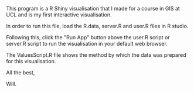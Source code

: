 This program is a R Shiny visualisation that I made for a course in GIS at UCL and is my first interactive visualisation. 

In order to run this file, load the R.data, server.R and user.R files in R studio. 

Following this, click the "Run App" button above the user.R script or server.R script to run the visualisation in your default web browser. 

The ValuesScript.R file shows the method by which the data was prepared for this visualisation.

All the best, 


Will.
